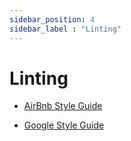 ```yaml
---
sidebar_position: 4
sidebar_label : "Linting"
---
```



# Linting

- [AirBnb Style Guide](https://github.com/airbnb/javascript)

- [Google Style Guide](https://google.github.io/styleguide/jsguide.html#naming)

